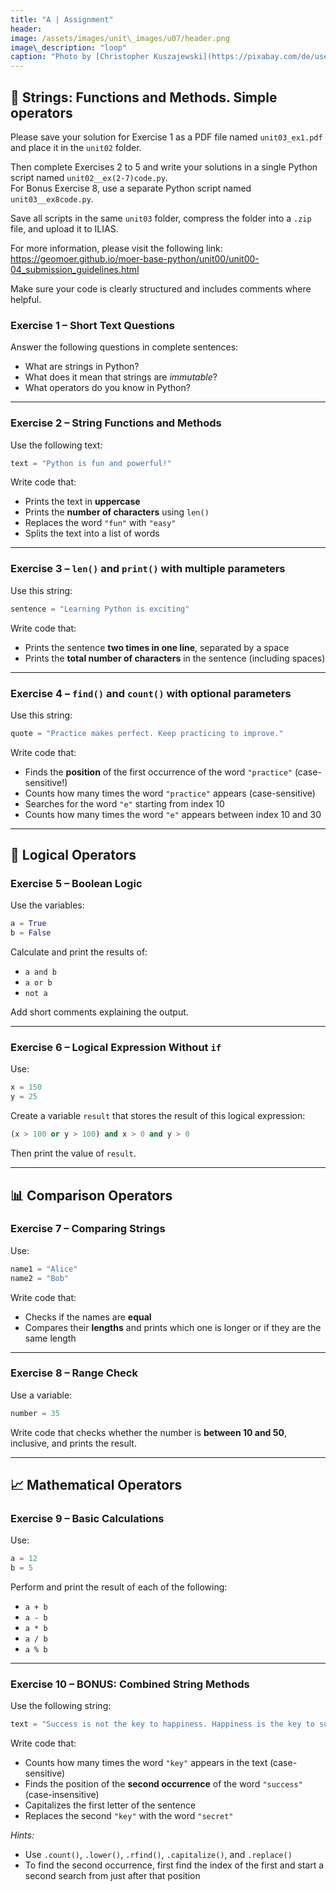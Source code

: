 ```yaml
---
title: "A | Assignment"
header:
image: /assets/images/unit\_images/u07/header.png
image\_description: "loop"
caption: "Photo by [Christopher Kuszajewski](https://pixabay.com/de/users/kuszapro-369349/?utm_source=link-attribution&utm_medium=referral&utm_campaign=image&utm_content=583537) [from Pixabay](https://pixabay.com/de/?utm_source=link-attribution&utm_medium=referral&utm_campaign=image&utm_content=583537)"
---
```


## 🧹 Strings: Functions and Methods. Simple operators

Please save your solution for Exercise 1 as a PDF file named `unit03_ex1.pdf` and place it in the `unit02` folder.

Then complete Exercises 2 to 5 and write your solutions in a single Python script named `unit02__ex(2-7)code.py`.  
For Bonus Exercise 8, use a separate Python script named `unit03__ex8code.py`.

Save all scripts in the same `unit03` folder, compress the folder into a `.zip` file, and upload it to ILIAS.

For more information, please visit the following link:  
https://geomoer.github.io/moer-base-python/unit00/unit00-04_submission_guidelines.html

Make sure your code is clearly structured and includes comments where helpful.

### Exercise 1 – Short Text Questions

Answer the following questions in complete sentences:

* What are strings in Python?
* What does it mean that strings are *immutable*?
* What operators do you know in Python?

---

### Exercise 2 – String Functions and Methods

Use the following text:

```python
text = "Python is fun and powerful!"
```

Write code that:

* Prints the text in **uppercase**
* Prints the **number of characters** using `len()`
* Replaces the word `"fun"` with `"easy"`
* Splits the text into a list of words

---

### Exercise 3 – `len()` and `print()` with multiple parameters

Use this string:

```python
sentence = "Learning Python is exciting"
```

Write code that:

* Prints the sentence **two times in one line**, separated by a space
* Prints the **total number of characters** in the sentence (including spaces)

---

### Exercise 4 – `find()` and `count()` with optional parameters

Use this string:

```python
quote = "Practice makes perfect. Keep practicing to improve."
```

Write code that:

* Finds the **position** of the first occurrence of the word `"practice"` (case-sensitive!)
* Counts how many times the word `"practice"` appears (case-sensitive)
* Searches for the word `"e"` starting from index 10
* Counts how many times the word `"e"` appears between index 10 and 30

---

## 🧠 Logical Operators

### Exercise 5 – Boolean Logic

Use the variables:

```python
a = True
b = False
```

Calculate and print the results of:

* `a and b`
* `a or b`
* `not a`

Add short comments explaining the output.

---

### Exercise 6 – Logical Expression Without `if`

Use:

```python
x = 150
y = 25
```

Create a variable `result` that stores the result of this logical expression:

```python
(x > 100 or y > 100) and x > 0 and y > 0
```

Then print the value of `result`.

---

## 📊 Comparison Operators

### Exercise 7 – Comparing Strings

Use:

```python
name1 = "Alice"
name2 = "Bob"
```

Write code that:

* Checks if the names are **equal**
* Compares their **lengths** and prints which one is longer or if they are the same length

---

### Exercise 8 – Range Check

Use a variable:

```python
number = 35
```

Write code that checks whether the number is **between 10 and 50**, inclusive, and prints the result.

---

## 📈 Mathematical Operators

### Exercise 9 – Basic Calculations

Use:

```python
a = 12
b = 5
```

Perform and print the result of each of the following:

* `a + b`
* `a - b`
* `a * b`
* `a / b`
* `a % b`

---

### Exercise 10 – BONUS: Combined String Methods

Use the following string:

```python
text = "Success is not the key to happiness. Happiness is the key to success."
```

Write code that:

* Counts how many times the word `"key"` appears in the text (case-sensitive)
* Finds the position of the **second occurrence** of the word `"success"` (case-insensitive)
* Capitalizes the first letter of the sentence
* Replaces the second `"key"` with the word `"secret"`

*Hints:*

* Use `.count()`, `.lower()`, `.rfind()`, `.capitalize()`, and `.replace()`
* To find the second occurrence, first find the index of the first and start a second search from just after that position
